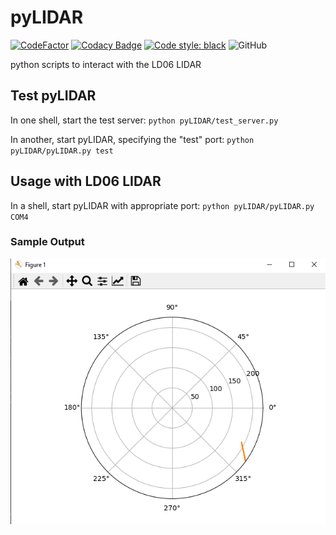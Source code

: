 # pyLIDAR

[![CodeFactor](https://www.codefactor.io/repository/github/paradoxdruid/pyLIDAR/badge)](https://www.codefactor.io/repository/github/paradoxdruid/pyLIDAR)  [![Codacy Badge](https://app.codacy.com/project/badge/Grade/c8c86fe25a644cb69b8b6e789ca1c18f)](https://www.codacy.com/gh/Paradoxdruid/pyLIDAR/dashboard?utm_source=github.com&amp;utm_medium=referral&amp;utm_content=Paradoxdruid/pyLIDAR&amp;utm_campaign=Badge_Grade) [![Code style: black](https://img.shields.io/badge/code%20style-black-000000.svg)](https://github.com/ambv/black)  ![GitHub](https://img.shields.io/github/license/Paradoxdruid/pyLIDAR)

python scripts to interact with the LD06 LIDAR

## Test pyLIDAR

In one shell, start the test server: `python pyLIDAR/test_server.py`

In another, start pyLIDAR, specifying the "test" port: `python pyLIDAR/pyLIDAR.py test`

## Usage with LD06 LIDAR

In a shell, start pyLIDAR with appropriate port: `python pyLIDAR/pyLIDAR.py COM4`

### Sample Output

![Sample Output](/assets/sample_output.png?raw=true "Sample Output")
